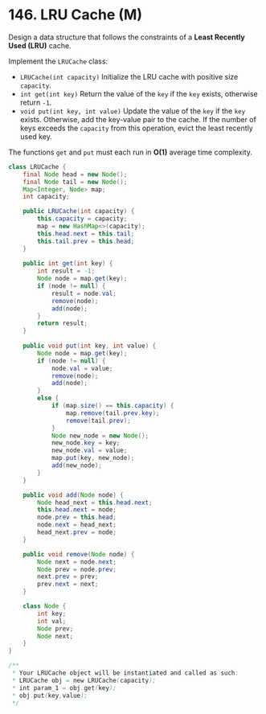 # 146. LRU Cache (M)
Design a data structure that follows the constraints of a **Least Recently Used (LRU)** cache.

Implement the ``LRUCache`` class:

- ``LRUCache(int capacity)`` Initialize the LRU cache with positive size ``capacity``.
- ``int get(int key)`` Return the value of the ``key`` if the ``key`` exists, otherwise return ``-1``.
- ``void put(int key, int value)`` Update the value of the ``key`` if the ``key`` exists. Otherwise, add the key-value pair to the cache. If the number of keys exceeds the ``capacity`` from this operation, evict the least recently used key.

The functions ``get`` and ``put`` must each run in **O(1)** average time complexity.

```java
class LRUCache {
    final Node head = new Node();
    final Node tail = new Node();
    Map<Integer, Node> map;
    int capacity;

    public LRUCache(int capacity) {
        this.capacity = capacity;
        map = new HashMap<>(capacity);
        this.head.next = this.tail;
        this.tail.prev = this.head;
    }
    
    public int get(int key) {
        int result = -1;
        Node node = map.get(key);
        if (node != null) {
            result = node.val;
            remove(node);
            add(node);
        }
        return result;
    }
    
    public void put(int key, int value) {
        Node node = map.get(key);
        if (node != null) {
            node.val = value;
            remove(node);
            add(node);
        }
        else {
            if (map.size() == this.capacity) {
                map.remove(tail.prev.key);
                remove(tail.prev);
            }
            Node new_node = new Node();
            new_node.key = key;
            new_node.val = value;
            map.put(key, new_node);
            add(new_node);
        }
    }

    public void add(Node node) {
        Node head_next = this.head.next;
        this.head.next = node;
        node.prev = this.head;
        node.next = head_next;
        head_next.prev = node;
    }

    public void remove(Node node) {
        Node next = node.next;
        Node prev = node.prev;
        next.prev = prev;
        prev.next = next;
    }

    class Node {
        int key;
        int val;
        Node prev;
        Node next;
    }
}

/**
 * Your LRUCache object will be instantiated and called as such:
 * LRUCache obj = new LRUCache(capacity);
 * int param_1 = obj.get(key);
 * obj.put(key,value);
 */
```